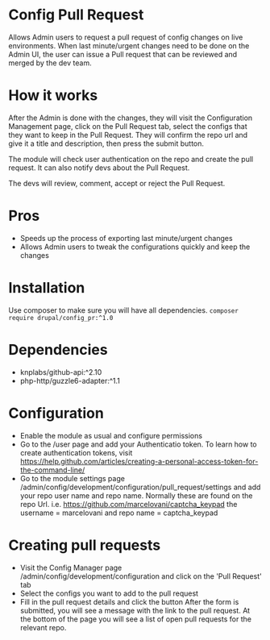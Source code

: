 Config Pull Request
===================

Allows Admin users to request a pull request of config changes on live environments.
When last minute/urgent changes need to be done on the Admin UI, the user can issue
a Pull request that can be reviewed and merged by the dev team.

How it works
============

After the Admin is done with the changes, they will visit the Configuration Management page,
click on the Pull Request tab, select the configs that they want to keep in the Pull Request.
They will confirm the repo url and give it a title and description, then press the submit button.

The module will check user authentication on the repo and create the pull request.
It can also notify devs about the Pull Request.

The devs will review, comment, accept or reject the Pull Request.

Pros
====

* Speeds up the process of exporting last minute/urgent changes
* Allows Admin users to tweak the configurations quickly and keep the changes

Installation
============
Use composer to make sure you will have all dependencies.
`composer require drupal/config_pr:^1.0`

Dependencies
============
- knplabs/github-api:^2.10
- php-http/guzzle6-adapter:^1.1

Configuration
=============
- Enable the module as usual and configure permissions
- Go to the /user page and add your Authenticatio token. To learn how to create authentication tokens,
  visit https://help.github.com/articles/creating-a-personal-access-token-for-the-command-line/
- Go to the module settings page /admin/config/development/configuration/pull_request/settings and add your
  repo user name and repo name. Normally these are found on the repo Url.
  i.e. https://github.com/marcelovani/captcha_keypad the username = marcelovani and repo name = captcha_keypad

Creating pull requests
======================
- Visit the Config Manager page /admin/config/development/configuration and click on the 'Pull Request' tab
- Select the configs you want to add to the pull request
- Fill in the pull request details and click the button
After the form is submitted, you will see a message with the link to the pull request. At the bottom of the page
you will see a list of open pull requests for the relevant repo.
